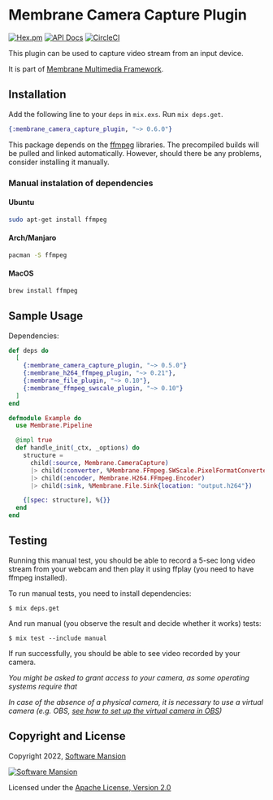 # Membrane Camera Capture Plugin

[![Hex.pm](https://img.shields.io/hexpm/v/membrane_camera_capture_plugin.svg)](https://hex.pm/packages/membrane_camera_capture_plugin)
[![API Docs](https://img.shields.io/badge/api-docs-yellow.svg?style=flat)](https://hexdocs.pm/membrane_camera_capture_plugin)
[![CircleCI](https://circleci.com/gh/membraneframework/membrane_camera_capture_plugin.svg?style=svg)](https://circleci.com/gh/membraneframework/membrane_camera_capture_plugin)

This plugin can be used to capture video stream from an input device.

It is part of [Membrane Multimedia Framework](https://membraneframework.org).

## Installation

Add the following line to your `deps` in `mix.exs`. Run `mix deps.get`.

```elixir
{:membrane_camera_capture_plugin, "~> 0.6.0"}
```

This package depends on the [ffmpeg](https://www.ffmpeg.org) libraries. The precompiled builds will be pulled and linked automatically. However, should there be any problems, consider installing it manually.

### Manual instalation of dependencies
#### Ubuntu

```bash
sudo apt-get install ffmpeg
```

#### Arch/Manjaro

```bash
pacman -S ffmpeg
```

#### MacOS

```bash
brew install ffmpeg
```

## Sample Usage

Dependencies:

```elixir
def deps do
  [
	{:membrane_camera_capture_plugin, "~> 0.5.0"}
    {:membrane_h264_ffmpeg_plugin, "~> 0.21"},
    {:membrane_file_plugin, "~> 0.10"},
    {:membrane_ffmpeg_swscale_plugin, "~> 0.10"}
  ]
end
```

```elixir
defmodule Example do
  use Membrane.Pipeline

  @impl true
  def handle_init(_ctx, _options) do
    structure =
      child(:source, Membrane.CameraCapture)
      |> child(:converter, %Membrane.FFmpeg.SWScale.PixelFormatConverter{format: :I420})
      |> child(:encoder, Membrane.H264.FFmpeg.Encoder)
      |> child(:sink, %Membrane.File.Sink{location: "output.h264"})

    {[spec: structure], %{}}
  end
end
```

## Testing

Running this manual test, you should be able to record a 5-sec long video stream from your webcam and then play it using ffplay (you need to have ffmpeg installed).

To run manual tests, you need to install dependencies:

```shell
$ mix deps.get
```

And run manual (you observe the result and decide whether it works) tests:

```shell
$ mix test --include manual
```

If run successfully, you should be able to see video recorded by your camera.

_You might be asked to grant access to your camera, as some operating systems require that_

_In case of the absence of a physical camera, it is necessary to use a virtual camera (e.g. OBS, [see how to set up the virtual camera in OBS](https://obsproject.com/kb/virtual-camera-guide))_

## Copyright and License

Copyright 2022, [Software Mansion](https://swmansion.com/?utm_source=git&utm_medium=readme&utm_campaign=membrane_camera_capture_plugin)

[![Software Mansion](https://logo.swmansion.com/logo?color=white&variant=desktop&width=200&tag=membrane-github)](https://swmansion.com/?utm_source=git&utm_medium=readme&utm_campaign=membrane_camera_capture_plugin)

Licensed under the [Apache License, Version 2.0](LICENSE)
